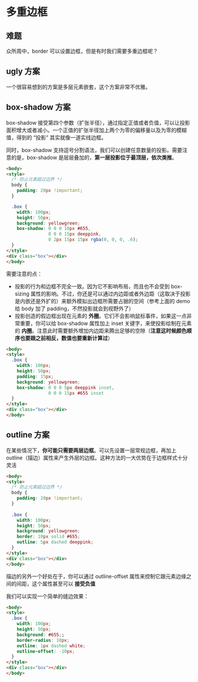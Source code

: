 # 多重边框

## 难题

众所周中，border 可以设置边框，但是有时我们需要多重边框呢？

## ugly 方案

一个很容易想到的方案是多层元素嵌套，这个方案非常不优雅。

## box-shadow 方案

box-shadow 接受第四个参数（扩张半径），通过指定正值或者负值，可以让投影面积增大或者减小。一个正值的扩张半径加上两个为零的偏移量以及为零的模糊值，得到的 “投影” 其实就像一道实线边框。

同时，box-shadow 支持逗号分割语法，我们可以创建任意数量的投影。需要注意的是，box-shadow 是层层叠加的，**第一层投影位于最顶层，依次类推**。

```html 
<body>
<style>
  /* 防止元素超过边界 */
  body {
    padding: 20px !important;
  }

  .box {
    width: 100px;
    height: 50px;
    background: yellowgreen;
    box-shadow: 0 0 0 10px #655,
                0 0 0 15px deeppink, 
                0 2px 15px 15px rgba(0, 0, 0, .6);
  }
</style>  
<div class="box"></div>
</body>
```

需要注意的点：

- 投影的行为和边框不完全一致。因为它不影响布局，而且也不会受到 box-sizing 属性的影响。不过，你还是可以通过内边距或者外边距（这取决于投影是内嵌还是外扩的）来额外模拟出边框所需要占据的空间（参考上面的 demo 给 body 加了 padding，不然投影就会到视野外了）
- 投影创造的假边框出现在元素的 **外圈**。它们不会影响鼠标事件，如果这一点非常重要，你可以给 box-shadow 属性加上 inset 关键字，来使投影绘制在元素的 **内圈**。注意此时需要额外增加内边距来腾出足够的空隙（**注意这时候颜色顺序也要跟之前相反，数值也要重新计算过**）

```html
<body>
<style>
  .box {
    width: 100px;
    height: 50px;
    padding: 15px;
    background: yellowgreen;
    box-shadow: 0 0 0 5px deeppink inset,
                0 0 0 15px #655 inset
  }
</style>  
<div class="box"></div>
</body>
```

## outline 方案

在某些情况下，**你可能只需要两层边框**。可以先设置一层常规边框，再加上 outline（描边）属性来产生外层的边框。这种方法的一大优势在于边框样式十分灵活

```html 
<body>
<style>
  /* 防止元素超过边界 */
  body {
    padding: 20px !important;
  }
  
  .box {
    width: 100px;
    height: 50px;
    background: yellowgreen;
    border: 10px solid #655;
    outline: 5px dashed deeppink;
  }
</style>  
<div class="box"></div>
</body>
```

描边的另外一个好处在于，你可以通过 outline-offset 属性来控制它跟元素边缘之间的间距，这个属性甚至可以 **接受负值**

我们可以实现一个简单的缝边效果：

```html
<body>
<style>
  .box {
    width: 100px;
    height: 50px;
    background: #655;;
    border-radius: 10px;
    outline: 1px dashed white;
    outline-offset: -10px;
  }
</style>  
<div class="box"></div>
</body>
```